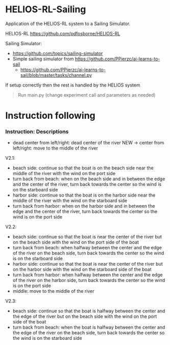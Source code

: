 # HELIOS-RL-Sailing

Application of the HELIOS-RL system to a Sailing Simulator.

HELIOS-RL
https://github.com/pdfosborne/HELIOS-RL

Sailing Simulator:
 - https://github.com/topics/sailing-simulator
 - Simple sailing simulator from https://github.com/PPierzc/ai-learns-to-sail
   - https://github.com/PPierzc/ai-learns-to-sail/blob/master/tasks/channel.py

If setup correctly then the rest is handled by the HELIOS system
> Run main.py (change experiment call and parameters as needed)

# Instruction following

### Instruction: Descriptions
- dead center from left/right: dead center of the river
  NEW -> center from left/right: move to the middle of the river

V2.1:
- beach side: continue so that the boat is on the beach side near the middle of the river with the wind on the port side
- turn back from beach: when on the beach side and in between the edge and the center of the river, turn back towards the center so the wind is on the starboard side
- harbor side: continue so that the boat is on the harbor side near the middle of the river with the wind on the starboard side
- turn back from harbor: when on the harbor side and in between the edge and the center of the river, turn back towards the center so the wind is on the port side

V2.2:
- beach side: continue so that the boat is near the center of the river but on the beach side with the wind on the port side of the boat
- turn back from beach: when halfway between the center and the edge of the river on the beach side, turn back towards the center so the wind is on the starboard side
- harbor side: continue so that the boat is near the center of the river but on the harbor side with the wind on the starboard side of the boat
- turn back from harbor: when halfway between the center and the edge of the river on the harbor side, turn back towards the center so the wind is on the port side
- middle: move to the middle of the river

V2.3:
- beach side: continue so that the boat is halfway between the center and the edge of the river but on the beach side with the wind on the port side of the boat
- turn back from beach: when the boat is halfway between the center and the edge of the river on the beach side, turn back towards the center so the wind is on the starboard side








